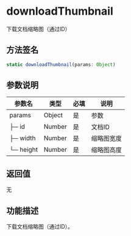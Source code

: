 # downloadThumbnail

下载文档缩略图（通过ID）

## 方法签名
```typescript
static downloadThumbnail(params: Object)
```

## 参数说明
| 参数名 | 类型 | 必填 | 说明 |
|--------|------|------|------|
| params | Object | 是 | 参数 |
| ├─ id | Number | 是 | 文档ID |
| ├─ width | Number | 是 | 缩略图宽度 |
| └─ height | Number | 是 | 缩略图高度 |

## 返回值
无

## 功能描述
下载文档缩略图（通过ID）。 